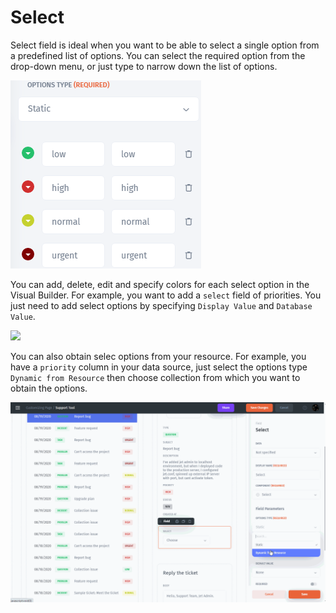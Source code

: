 # Select

Select field is ideal when you want to be able to select a single option from a predefined list of options. You can select the required option from the drop-down menu, or just type to narrow down the list of options.&#x20;

![](<../../../.gitbook/assets/image (716).png>)

You can add, delete, edit and specify colors for each select option in the Visual Builder. For example, you want to add a `select` field of priorities. You just need to add select options by specifying `Display Value` and `Database Value`.

![](<../../../.gitbook/assets/image (7).gif>)

You can also obtain selec options from your resource. For example, you have a `priority` column in your data source, just select the options type `Dynamic from Resource` then choose collection from which you want to obtain the options.

![](<../../../.gitbook/assets/image (8).gif>)

